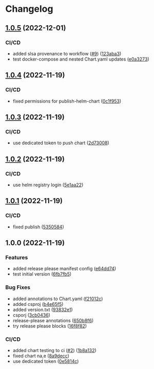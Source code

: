 # Changelog

## [1.0.5](https://github.com/chgl/release-please-test/compare/v1.0.4...v1.0.5) (2022-12-01)


### CI/CD

* added slsa provenance to workflow ([#9](https://github.com/chgl/release-please-test/issues/9)) ([123aba3](https://github.com/chgl/release-please-test/commit/123aba3eff63d07d11b43ade86ee7b3019b039a4))
* test docker-compose and nested Chart.yaml updates ([e0a3273](https://github.com/chgl/release-please-test/commit/e0a327391e28fc73f56eb2abf50e40193a451621))

## [1.0.4](https://github.com/chgl/release-please-test/compare/v1.0.3...v1.0.4) (2022-11-19)


### CI/CD

* fixed permissions for publish-helm-chart ([0c1f953](https://github.com/chgl/release-please-test/commit/0c1f9532788e41371556a72ffe9b1080a3434c31))

## [1.0.3](https://github.com/chgl/release-please-test/compare/v1.0.2...v1.0.3) (2022-11-19)


### CI/CD

* use dedicated token to push chart ([2d73008](https://github.com/chgl/release-please-test/commit/2d73008f79e33dcd70e253c237385565f3f60191))

## [1.0.2](https://github.com/chgl/release-please-test/compare/v1.0.1...v1.0.2) (2022-11-19)


### CI/CD

* use helm registry login ([5e1aa22](https://github.com/chgl/release-please-test/commit/5e1aa225f1f113e613c6f77febb3d8d59d3fdee5))

## [1.0.1](https://github.com/chgl/release-please-test/compare/v1.0.0...v1.0.1) (2022-11-19)


### CI/CD

* fixed publish ([5350584](https://github.com/chgl/release-please-test/commit/53505843990a5f332ec935dede7918f6c1329260))

## 1.0.0 (2022-11-19)


### Features

* added release please manifest config ([e64dd74](https://github.com/chgl/release-please-test/commit/e64dd74d69fcb1c6593f42eb685e9bd4bea2f539))
* test initial version ([6fb7fb5](https://github.com/chgl/release-please-test/commit/6fb7fb5a037e082abcd1e2a713a79a89a2830c46))


### Bug Fixes

* added annotations to Chart.yaml ([f21012c](https://github.com/chgl/release-please-test/commit/f21012c1f346da2e7b27a1efa82ab4467572dab8))
* added csproj ([b4e65f5](https://github.com/chgl/release-please-test/commit/b4e65f589515b5994f04a95ee6ad7a217930f623))
* added version.txt ([93832e1](https://github.com/chgl/release-please-test/commit/93832e189b64d68e287529466d4064d323e3845b))
* csporj ([3cb0436](https://github.com/chgl/release-please-test/commit/3cb043692a8852d73c388a5fbe75ec2658584b44))
* release-please annotations ([650b8f6](https://github.com/chgl/release-please-test/commit/650b8f6b53fc14f1fd7a81a28aeea2dbf75031f4))
* try release please blocks ([16f8f82](https://github.com/chgl/release-please-test/commit/16f8f82fbaeace7e185c8a03f81686f077ccd504))


### CI/CD

* added chart testing to ci ([#2](https://github.com/chgl/release-please-test/issues/2)) ([1b8a132](https://github.com/chgl/release-please-test/commit/1b8a1326b85d916a5a9bf08cf3fb4a92fdf4a0ad))
* fixed chart na,e ([8a9decc](https://github.com/chgl/release-please-test/commit/8a9decc7c43f5bd124f92046c7de3bdab87b7518))
* use dedicated token ([0e5814c](https://github.com/chgl/release-please-test/commit/0e5814c4048694c858951de12b68271d1619cd0c))
